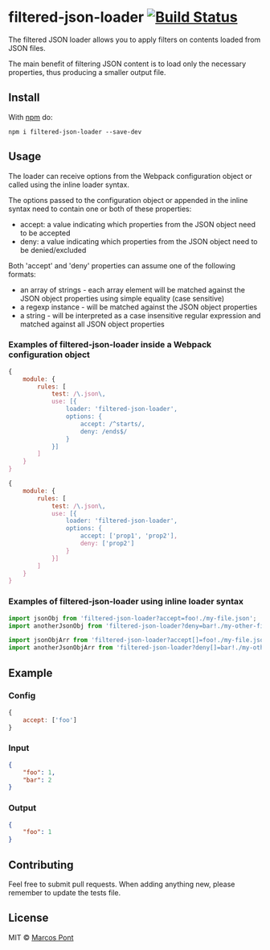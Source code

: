 # filtered-json-loader [![Build Status](https://travis-ci.org/marcospont/filtered-json-loader.svg?branch=master)](https://travis-ci.org/marcospont/filtered-json-loader)

The filtered JSON loader allows you to apply filters on contents loaded from JSON files.

The main benefit of filtering JSON content is to load only the necessary properties, thus producing a smaller output file.

## Install

With [npm](https://npmjs.org/package/filtered-json-loader) do:

```
npm i filtered-json-loader --save-dev
```


## Usage

The loader can receive options from the Webpack configuration object or called using the inline loader syntax.

The options passed to the configuration object or appended in the inline syntax need to contain one or both of these properties:

* accept: a value indicating which properties from the JSON object need to be accepted
* deny: a value indicating which properties from the JSON object need to be denied/excluded

Both 'accept' and 'deny' properties can assume one of the following formats:

* an array of strings - each array element will be matched against the JSON object properties using simple equality (case sensitive)
* a regexp instance - will be matched against the JSON object properties
* a string - will be interpreted as a case insensitive regular expression and matched against all JSON object properties

### Examples of filtered-json-loader inside a Webpack configuration object

```js
{
	module: {
		rules: [
			test: /\.json\,
			use: [{
				loader: 'filtered-json-loader',
				options: {
					accept: /^starts/,
					deny: /ends$/
				}
			}]
		]
	}
}
```

```js
{
	module: {
		rules: [
			test: /\.json\,
			use: [{
				loader: 'filtered-json-loader',
				options: {
					accept: ['prop1', 'prop2'],
					deny: ['prop2']
				}
			}]
		]
	}
}
```

### Examples of filtered-json-loader using inline loader syntax

```js
import jsonObj from 'filtered-json-loader?accept=foo!./my-file.json';
import anotherJsonObj from 'filtered-json-loader?deny=bar!./my-other-file.json';

import jsonObjArr from 'filtered-json-loader?accept[]=foo!./my-file.json';
import anotherJsonObjArr from 'filtered-json-loader?deny[]=bar!./my-other-file.json';
```

## Example

### Config

```js
{
	accept: ['foo']
}
```

### Input

```json
{
	"foo": 1,
	"bar": 2
}
```

### Output

```json
{
	"foo": 1
}
```


## Contributing

Feel free to submit pull requests. When adding anything new, please remember to update the tests file.


## License

MIT © [Marcos Pont](https://github.com/marcospont)
